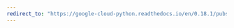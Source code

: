 ```yaml
---
redirect_to: "https://google-cloud-python.readthedocs.io/en/0.18.1/pubsub-subscription.html"
---
```

